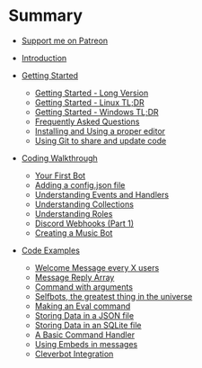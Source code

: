 # Summary
* [Support me on Patreon](https://www.patreon.com/anidiotsguide)
​
​
​

* [Introduction](README.md)
* [Getting Started](getting-started/README.md)
  * [Getting Started - Long Version](getting-started/the-long-version.md)
  * [Getting Started - Linux TL;DR](getting-started/linux-tldr.md)
  * [Getting Started - Windows TL;DR](getting-started/windows-tldr.md)
  * [Frequently Asked Questions](frequently-asked-questions.md)
  * [Installing and Using a proper editor](getting-started/installing_and_using_a_proper_editor.md)
  * [Using Git to share and update code](coding-walkthroughs/using-git-to-share-and-update-code.md)
* [Coding Walkthrough](coding-walkthrough.md)
  * [Your First Bot](coding-walkthroughs/your_basic_bot.md)
  * [Adding a config.json file](adding-a-configjson-file.md)
  * [Understanding Events and Handlers](coding-walkthroughs/events_and_handlers.md)
  * [Understanding Collections](coding-walkthroughs/understanding_collections.md)
  * [Understanding Roles](coding-walkthroughs/understanding_roles.md)
  * [Discord Webhooks \(Part 1\)](coding-walkthroughs/discord-webhooks-part-1.md)
  * [Creating a Music Bot](/coding_a_music_bot.md)
* [Code Examples](code-examples.md)
  * [Welcome Message every X users](samples/welcome_message_every_x_users.md)
  * [Message Reply Array](samples/message_reply_array.md)
  * [Command with arguments](samples/command_with_arguments.md)
  * [Selfbots, the greatest thing in the universe](samples/selfbots_are_awesome.md)
  * [Making an Eval command](samples/making-an-eval-command.md)
  * [Storing Data in a JSON file](samples/storing-data-in-a-json-file.md)
  * [Storing Data in an SQLite file](samples/storing-data-in-an-sqlite-file.md)
  * [A Basic Command Handler](a-basic-command-handler.md)
  * [Using Embeds in messages](samples/using-embeds-in-messages.md)
  * [Cleverbot Integration](samples/cleverbot-integration.md)
